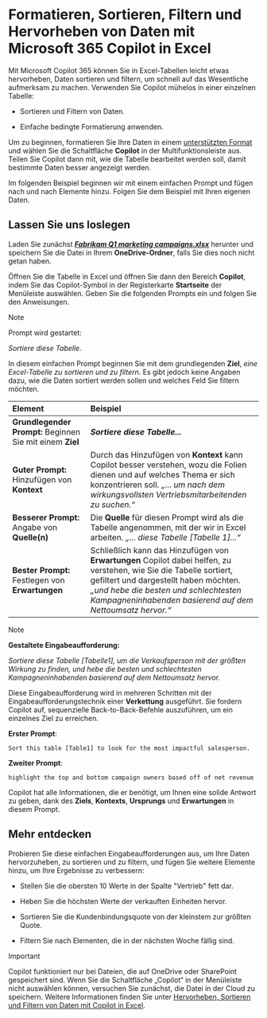 # Formatieren, Sortieren, Filtern und Hervorheben von Daten mit Microsoft 365 Copilot in Excel

Mit Microsoft Copilot 365 können Sie in Excel-Tabellen leicht etwas hervorheben, Daten sortieren und filtern, um schnell auf das Wesentliche aufmerksam zu machen. Verwenden Sie Copilot mühelos in einer einzelnen Tabelle:

- Sortieren und Filtern von Daten.

- Einfache bedingte Formatierung anwenden.

Um zu beginnen, formatieren Sie Ihre Daten in einem [unterstützten Format](https://support.microsoft.com/topic/format-data-for-copilot-in-excel-1604c8eb-57f1-4db1-8363-d53336228c65) und wählen Sie die Schaltfläche **Copilot** in der Multifunktionsleiste aus. Teilen Sie Copilot dann mit, wie die Tabelle bearbeitet werden soll, damit bestimmte Daten besser angezeigt werden.

Im folgenden Beispiel beginnen wir mit einem einfachen Prompt und fügen nach und nach Elemente hinzu. Folgen Sie dem Beispiel mit Ihren eigenen Daten.

## Lassen Sie uns loslegen

Laden Sie zunächst **_[Fabrikam Q1 marketing campaigns.xlsx](https://go.microsoft.com/fwlink/?linkid=2269124)_** herunter und speichern Sie die Datei in Ihrem **OneDrive-Ordner**, falls Sie dies noch nicht getan haben.

Öffnen Sie die Tabelle in Excel und öffnen Sie dann den Bereich **Copilot**, indem Sie das Copilot-Symbol in der Registerkarte **Startseite** der Menüleiste auswählen. Geben Sie die folgenden Prompts ein und folgen Sie den Anweisungen.

> [!NOTE]
> Prompt wird gestartet:
>
> _Sortiere diese Tabelle._

In diesem einfachen Prompt beginnen Sie mit dem grundlegenden **Ziel**, _eine Excel-Tabelle zu sortieren und zu filtern_. Es gibt jedoch keine Angaben dazu, wie die Daten sortiert werden sollen und welches Feld Sie filtern möchten.

| Element | Beispiel |
| :------ | :------- |
| **Grundlegender Prompt:** Beginnen Sie mit einem **Ziel** | **_Sortiere diese Tabelle..._** |
| **Guter Prompt:** Hinzufügen von **Kontext** | Durch das Hinzufügen von **Kontext** kann Copilot besser verstehen, wozu die Folien dienen und auf welches Thema er sich konzentrieren soll. _„... um nach dem wirkungsvollsten Vertriebsmitarbeitenden zu suchen.“_ |
| **Besserer Prompt:** Angabe von **Quelle(n)** | Die **Quelle** für diesen Prompt wird als die Tabelle angenommen, mit der wir in Excel arbeiten. _„... diese Tabelle [Tabelle 1]...“_ |
| **Bester Prompt:** Festlegen von **Erwartungen** | Schließlich kann das Hinzufügen von **Erwartungen** Copilot dabei helfen, zu verstehen, wie Sie die Tabelle sortiert, gefiltert und dargestellt haben möchten. _„und hebe die besten und schlechtesten Kampagneninhabenden basierend auf dem Nettoumsatz hervor.“_ |

> [!NOTE]
> **Gestaltete Eingabeaufforderung:**
>
> _Sortiere diese Tabelle [Tabelle1], um die Verkaufsperson mit der größten Wirkung zu finden, und hebe die besten und schlechtesten Kampagneninhabenden basierend auf dem Nettoumsatz hervor._

Diese Eingabeaufforderung wird in mehreren Schritten mit der Eingabeaufforderungstechnik einer **Verkettung** ausgeführt. Sie fordern Copilot auf, sequenzielle Back-to-Back-Befehle auszuführen, um ein einzelnes Ziel zu erreichen.

**Erster Prompt**:

```text
Sort this table [Table1] to look for the most impactful salesperson.
```

**Zweiter Prompt**:

```text
highlight the top and bottom campaign owners based off of net revenue
```

Copilot hat alle Informationen, die er benötigt, um Ihnen eine solide Antwort zu geben, dank des **Ziels**, **Kontexts**, **Ursprungs** und **Erwartungen** in diesem Prompt.

## Mehr entdecken

Probieren Sie diese einfachen Eingabeaufforderungen aus, um Ihre Daten hervorzuheben, zu sortieren und zu filtern, und fügen Sie weitere Elemente hinzu, um Ihre Ergebnisse zu verbessern:

- Stellen Sie die obersten 10 Werte in der Spalte "Vertrieb" fett dar.

- Heben Sie die höchsten Werte der verkauften Einheiten hervor.

- Sortieren Sie die Kundenbindungsquote von der kleinstem zur größten Quote.  

- Filtern Sie nach Elementen, die in der nächsten Woche fällig sind.

> [!IMPORTANT]
> Copilot funktioniert nur bei Dateien, die auf OneDrive oder SharePoint gespeichert sind. Wenn Sie die Schaltfläche „Copilot“ in der Menüleiste nicht auswählen können, versuchen Sie zunächst, die Datei in der Cloud zu speichern. Weitere Informationen finden Sie unter [Hervorheben, Sortieren und Filtern von Daten mit Copilot in Excel](https://support.microsoft.com/office/highlight-sort-and-filter-your-data-with-copilot-in-excel-05302e3f-de42-4475-b235-be9cb3d4e936).

